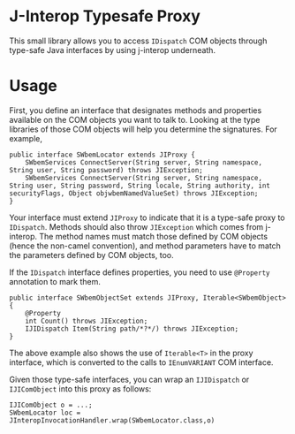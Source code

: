 J-Interop Typesafe Proxy
========================
This small library allows you to access `IDispatch` COM objects through type-safe Java interfaces by using j-interop underneath.

Usage
=====
First, you define an interface that designates methods and properties available on the COM objects you want to talk to. Looking at the type libraries of those COM objects will help you determine the signatures.
For example,

    public interface SWbemLocator extends JIProxy {
        SWbemServices ConnectServer(String server, String namespace, String user, String password) throws JIException;
        SWbemServices ConnectServer(String server, String namespace, String user, String password, String locale, String authority, int securityFlags, Object objwbemNamedValueSet) throws JIException;
    }

Your interface must extend `JIProxy` to indicate that it is a type-safe proxy to `IDispatch`.
Methods should also throw `JIException` which comes from j-interop. The method names must match those defined by COM objects (hence the non-camel convention), and method parameters have to match the parameters defined by COM objects, too.

If the `IDispatch` interface defines properties, you need to use `@Property` annotation to mark them.

    public interface SWbemObjectSet extends JIProxy, Iterable<SWbemObject> {
        @Property
        int Count() throws JIException;
        IJIDispatch Item(String path/*?*/) throws JIException;
    }

The above example also shows the use of `Iterable<T>` in the proxy interface, which is converted to the calls to `IEnumVARIANT` COM interface.

Given those type-safe interfaces, you can wrap an `IJIDispatch` or `IJIComObject` into this proxy as follows:

    IJIComObject o = ...;
    SWbemLocator loc = JInteropInvocationHandler.wrap(SWbemLocator.class,o)

